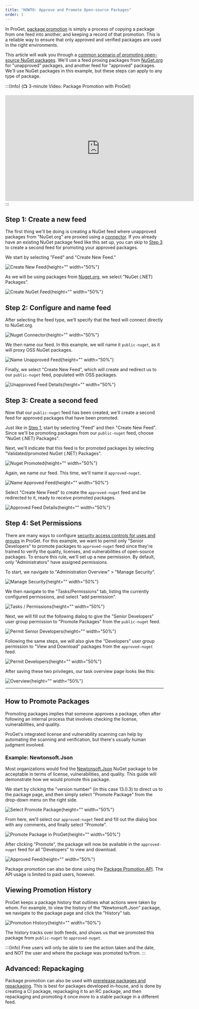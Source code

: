 ```yaml
---
title: "HOWTO: Approve and Promote Open-source Packages"
order: 1
---
```



In ProGet, [package promotion](/docs/proget/packages/package-promotion) is simply a process of copying a package from one feed into another, and keeping a record of that promotion. This is a reliable way to ensure that only approved and verified packages are used in the right environments.

This article will walk you through a [common scenario of promoting open-source NuGet packages](https://blog.inedo.com/nuget/package-approval-workflow). We'll use a feed proxing packages from [NuGet.org](https://nuget.org/packages) for "unapproved" packages, and another feed for "approved" packages. We'll use NuGet packages in this example, but these steps can apply to any type of package.

:::(Info) (📺 3-minute Video:  Package Promotion with ProGet)
<iframe width="600" height="337" src="https://www.youtube.com/embed/emAWUzrweSg" frameborder="0" allowfullscreen="true"></iframe>
:::

## Step 1: Create a new feed

The first thing we'll be doing is creating a NuGet feed where unapproved packages from "NuGet.org" are proxied using a [connector](/docs/proget/feeds/connector-overview). If you already have an existing NuGet package feed like this set up, you can skip to [Step 3](#step-3-create-a-second-feed) to create a second feed for promoting your approved packages.

We start by selecting "Feed" and "Create New Feed."

![Create New Feed](/resources/docs/proget-feeds-createnewfeed.png){height="" width="50%"}

As we will be using packages from [Nuget.org](https://nuget.org), we select "NuGet (.NET) Packages".

![Create NuGet Feed](/resources/docs/proget-feeds-nugetselect.png){height="" width="50%"}

## Step 2: Configure and name feed

After selecting the feed type, we’ll specify that the feed will connect directly to NuGet.org.

![Nuget Connector](/resources/docs/proget-opensource-nuget.png){height="" width="50%"}

We then name our feed. In this example, we will name it `public-nuget`, as it will proxy OSS NuGet packages. 

![Name Unapproved Feed](/resources/docs/proget-nuget-namefeed-unapproved.png){height="" width="50%"}

Finally, we select "Create New Feed", which will create and redirect us to our `public-nuget` feed, populated with OSS packages.

![Unapproved Feed Details](/resources/docs/proget-nuget-unapprovedfeed.png){height="" width="50%"}

## Step 3: Create a second feed

Now that our `public-nuget` feed has been created, we'll create a second feed for approved packages that have been promoted.

Just like in [Step 1](#step-1-create-a-new-feed), start by selecting "Feed" and then "Create New Feed". Since we'll be promoting packages from our `public-nuget` feed, choose "NuGet (.NET) Packages".

Next, we'll indicate that this feed is for promoted packages by selecting "Validated/promoted NuGet (.NET) Packages".

![Nuget Promoted](/resources/docs/proget-promoted-nuget.png){height="" width="50%"}

Again, we name our feed. This time, we'll name it `approved-nuget`.

![Name Approved Feed](/resources/docs/proget-nuget-namefeed-approved.png){height="" width="50%"}

Select "Create New Feed" to create the `approved-nuget` feed and be redirected to it, ready to receive promoted packages.

![Approved Feed Details](/resources/docs/proget-nuget-approvedfeed-empty.png){height="" width="50%"}

## Step 4: Set Permissions

There are many ways to configure [security access controls for uses and groups](/docs/proget/administration-security) in ProGet. For this example, we want to permit only "Senior Developers" to promote packages to `approved-nuget` feed since they're trained to verify the quality, licenses, and vulnerabilities of open-source packages. To ensure this rule, we'll set up a new permission. By default, only "Administrators" have assigned permissions.

To start, we navigate to "Administration Overview" > "Manage Security".

![Manage Security](/resources/docs/proget-admin-managesecurity.png){height="" width="50%"}

We then navigate to the "Tasks/Permissions" tab, listing the currently configured permissions, and select "add permission".

![Tasks / Permissions](/resources/docs/proget-admin-taskspermissions-add.png){height="" width="50%"}

Next, we will fill out the following dialog to give the "Senior Developers" user group permission to "Promote Packages" from the `public-nuget` feed.

![Permit Senior Developers](/resources/docs/proget-nuget-permitseniordevs.png){height="" width="50%"}

Following the same steps, we will also give the "Developers" user group permission to "View and Download" packages from the `approved-nuget` feed.

![Permit Developers](/resources/docs/proget-nuget-permitdevs.png){height="" width="50%"}

After saving these two privileges, our task overview page looks like this:

![Overview](/resources/docs/proget-admin-taskspermissions-nugetadded.png){height="" width="50%"}


* * *

## How to Promote Packages

Promoting packages implies that someone approves a package, often after following an internal process that involves checking the license, vulnerabilities, and quality.

ProGet's integrated license and vulnerability scanning can help by automating the scanning and verification, but there's usually human judgment involved.

### Example: Newtonsoft.Json

Most organizations would find the [Newtonsoft.Json](https://www.nuget.org/packages/Newtonsoft.Json) NuGet package to be acceptable in terms of license, vulnerabilities, and quality. This guide will demonstrate how we would promote this package.

We start by clicking the "version number" (in this case 13.0.3) to direct us to the package page, and then simply select "Promote Package" from the drop-down menu on the right side.

![Select Promote Package](/resources/docs/proget-nuget-promoteselect.png){height="" width="50%"}

From here, we'll select our `approved-nuget` feed and fill out the dialog box with any comments, and finally select "Promote".

![Promote Package in ProGet](/resources/docs/proget-nuget-promotepackage.png){height="" width="50%"}

After clicking "Promote", the package will now be available in the `approved-nuget` feed for all "Developers" to view and download.

![Approved Feed](/resources/docs/proget-nuget-approvedfeed.png){height="" width="50%"}

Package promotion can also be done using the [Package Promotion API](/docs/proget/packages/package-promotion). The API usage is limited to paid users, however.

## Viewing Promotion History
ProGet keeps a package history that outlines what actions were taken by whom. For example, to view the history of the "Newtonsoft.Json" package, we navigate to the package page and click the "History" tab.

![Promotion History](/resources/docs/proget-nuget-newtonsoft-promotionhistory.png){height="" width="50%"}

The history tracks over both feeds, and shows us that we promoted this package from `public-nuget` to `approved-nuget`.

:::(Info)
Free users will only be able to see the action taken and the date, and  NOT the user and where the package was promoted to/from.
:::

## Advanced: Repackaging

Package promotion can also be used with [prerelease packages and repackaging](/docs/proget/packages/repackaging). This is best for packages developed in-house, and is done by creating a CI package, repackaging it to an RC package, and then repackaging and promoting it once more to a stable package in a different feed.
